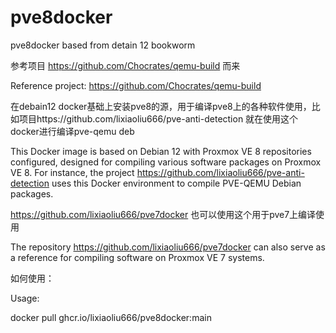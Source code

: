 # pve8docker
pve8docker based from detain 12 bookworm

参考项目 https://github.com/Chocrates/qemu-build 而来

Reference project: https://github.com/Chocrates/qemu-build

在debain12 docker基础上安装pve8的源，用于编译pve8上的各种软件使用，比如项目https://github.com/lixiaoliu666/pve-anti-detection 就在使用这个docker进行编译pve-qemu deb

This Docker image is based on Debian 12 with Proxmox VE 8 repositories configured, designed for compiling various software packages on Proxmox VE 8. For instance, the project https://github.com/lixiaoliu666/pve-anti-detection uses this Docker environment to compile PVE-QEMU Debian packages.

https://github.com/lixiaoliu666/pve7docker 也可以使用这个用于pve7上编译使用

The repository https://github.com/lixiaoliu666/pve7docker can also serve as a reference for compiling software on Proxmox VE 7 systems.

如何使用：

Usage:

docker pull ghcr.io/lixiaoliu666/pve8docker:main

